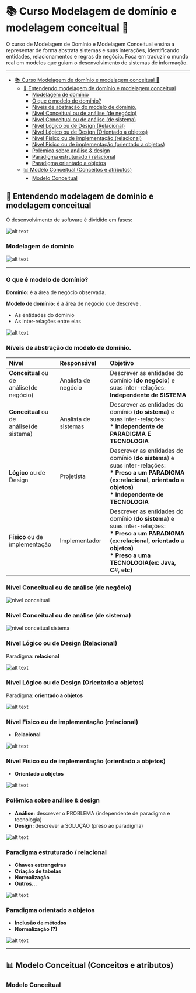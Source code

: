 # 📚 Curso Modelagem de domínio e modelagem conceitual 🧱

O curso de Modelagem de Domínio e Modelagem Conceitual ensina a representar de forma abstrata sistemas e suas interações, identificando entidades, relacionamentos e regras de negócio. Foca em traduzir o mundo real em modelos que guiam o desenvolvimento de sistemas de informação.

---

- [📚 Curso Modelagem de domínio e modelagem conceitual 🧱](#-curso-modelagem-de-domínio-e-modelagem-conceitual-)
  - [🤔 Entendendo modelagem de  domínio e modelagem  conceitual](#-entendendo-modelagem-de--domínio-e-modelagem--conceitual)
    - [Modelagem de domínio](#modelagem-de-domínio)
    - [O que é modelo de domínio?](#o-que-é-modelo-de-domínio)
    - [Níveis de abstração do modelo de domínio.](#níveis-de-abstração-do-modelo-de-domínio)
    - [Nível Conceitual ou de análise (de negócio)](#nível-conceitual-ou-de-análise-de-negócio)
    - [Nível Conceitual ou de análise (de sistema)](#nível-conceitual-ou-de-análise-de-sistema)
    - [Nível Lógico ou de Design (Relacional)](#nível-lógico-ou-de-design-relacional)
    - [Nível Lógico ou de Design (Orientado a objetos)](#nível-lógico-ou-de-design-orientado-a-objetos)
    - [Nível Físico ou de implementação (relacional)](#nível-físico-ou-de-implementação-relacional)
    - [Nível Físico ou de implementação (orientado a objetos)](#nível-físico-ou-de-implementação-orientado-a-objetos)
    - [Polêmica sobre análise \& design](#polêmica-sobre-análise--design)
    - [Paradigma estruturado / relacional](#paradigma-estruturado--relacional)
    - [Paradigma orientado a objetos](#paradigma-orientado-a-objetos)
  - [📊 Modelo Conceitual (Conceitos e atributos)](#-modelo-conceitual-conceitos-e-atributos)
    - [Modelo Conceitual](#modelo-conceitual)




## 🤔 Entendendo modelagem de  domínio e modelagem  conceitual


O desenvolvimento de software é dividido em fases:


![alt text](img/desv-sof-fases.png)


### Modelagem de domínio

![alt text](img/model-dominio.png)

---

### O que é modelo de domínio?

**Domínio:** é a área de negócio observada.

**Modelo de domínio:** é a área de negócio que descreve .
* As entidades do domínio
* As inter-relações entre elas


![alt text](img/compare-modelos.jpg)



### Níveis de abstração do modelo de domínio.



|  Nível                                       |  Responsável         | Objetivo                   |
|:---------------------------------------------|:---------------------|:---------------------------|
|**Conceitual** ou de <br> análise(de negócio) | Analista de negócio  |Descrever as entidades do domínio (**do negócio**) e suas inter-relações:<br> **Independente de SISTEMA**|
|**Conceitual** ou de <br> análise(de sistema) | Analista de sistemas |Descrever as entidades do domínio (**do sistema**) e suas inter-relações:<br> **\* Independente de PARADIGMA E TECNOLOGIA**|
|**Lógico** ou de Design                       | Projetista           |Descrever as entidades do domínio (**do sistema**) e suas inter-relações:<br>**\* Preso a um PARADIGMA (ex:relacional, orientado a objetos)** <br>**\*  Independente de TECNOLOGIA**|
|**Físico** ou de <br> implementação           | Implementador        |Descrever as entidades do domínio (**do sistema**) e suas inter-relações:<br>**\* Preso a um PARADIGMA (ex:relacional, orientado a objetos)** <br>**\* Preso a uma TECNOLOGIA(ex: Java, C#, etc)**|


### Nível Conceitual ou de análise (de negócio)

![nivel conceitual](img/nivel-conceito-negocio.jpg)


### Nível Conceitual ou de análise (de sistema)

![nivel conceitual sistema](img/nivel-conceito-sistema.jpg)


### Nível Lógico ou de Design (Relacional)

Paradigma: **relacional**

![alt text](img/nivel-logico.png)

### Nível Lógico ou de Design (Orientado a objetos)

Paradigma: **orientado a objetos**


![alt text](img/paradigma-oo.jpg)


### Nível Físico ou de implementação (relacional)

* **Relacional**

![alt text](img/implementacao-relacional.png)


### Nível Físico ou de implementação (orientado a objetos)

* **Orientado a objetos**

![alt text](img/implementacao-oo.png)


### Polêmica sobre análise & design

* **Análise:** descrever o PROBLEMA (independente de paradigma e tecnologia)
* **Design:** descrever a SOLUÇÃO (preso ao paradigma)

![alt text](img/polemica-analise-design.png)

### Paradigma estruturado / relacional

* **Chaves estrangeiras**
* **Criação de tabelas**
* **Normalização**
* **Outros...**


![alt text](img/paradigma-estruturado-relacional.png)

### Paradigma orientado a objetos

* **Inclusão de métodos**
*  **Normalização (?)**


![alt text](img/paradigma-oo.jpg)

---

## 📊 Modelo Conceitual (Conceitos e atributos)

### Modelo Conceitual




















